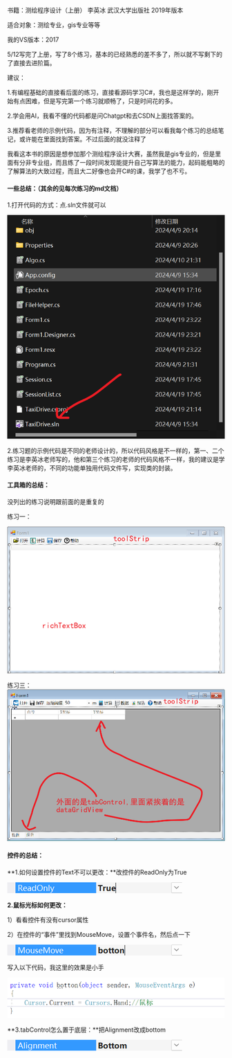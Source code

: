 书籍：测绘程序设计（上册）  李英冰  武汉大学出版社  2019年版本

适合对象：测绘专业，gis专业等等

我的VS版本：2017

5/12写完了上册，写了8个练习，基本的已经熟悉的差不多了，所以就不写剩下的了直接去进阶篇。

建议：

1.有编程基础的直接看后面的练习，直接看源码学习C#，我也是这样学的，刚开始有点困难，但是写完第一个练习就顺畅了，只是时间花的多。

2.学会用AI，我看不懂的代码都是问Chatgpt和去CSDN上面找答案的。

3.推荐看老师的示例代码，因为有注释，不理解的部分可以看我每个练习的总结笔记，或许能在里面找到答案。不过后面的就没注释了



我看这本书的原因是想参加那个测绘程序设计大赛，虽然我是gis专业的，但是里面有分非专业组，而且练了一段时间发现能提升自己写算法的能力，起码能粗略的了解算法的大致过程，而且大二好像也会开C#的课，我学了也不亏。



#### 一些总结：（其余的见每次练习的md文档）

1.打开代码的方式：点.sln文件就可以

![l](readme.assets/sln.png)

2.练习题的示例代码是不同的老师设计的，所以代码风格是不一样的，第一、二个练习是李英冰老师写的，他和第三个练习的老师的代码风格不一样，我的建议是学李英冰老师的，不同的功能单独用代码文件写，实现类的封装。



#### 工具箱的总结：

没列出的练习说明跟前面的是重复的

练习一：

![1](readme.assets/1.png)

练习三：![3](readme.assets\3.png)

#### 控件的总结：

**1.如何设置控件的Text不可以更改：**改控件的ReadOnly为True

![nipaste_2024-05-16_16-40-3](readme.assets/Snipaste_2024-05-16_16-40-39.png)

**2.鼠标光标如何更改：**

   1）看看控件有没有cursor属性

   2）在控件的“事件”里找到MouseMove，设置个事件名，然后点一下

![71584898013](readme.assets\1715848980133.png)

写入以下代码，我这里的效果是小手

![71584904824](readme.assets\1715849048245.png)

**3.tabControl怎么置于底层：**把Alignment改成bottom

![71584932797](readme.assets\1715849327977.png)